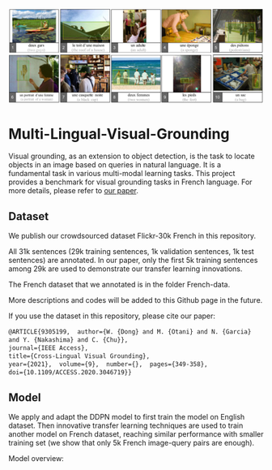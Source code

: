 ![alt text](https://github.com/ids-cv/Multi-Lingual-Visual-Grounding/blob/master/images/examples.png)

# Multi-Lingual-Visual-Grounding

Visual grounding, as an extension to object detection, is the task to locate objects in an image based on queries in natural language. It is a fundamental task in various multi-modal learning tasks. This project provides a benchmark for visual grounding tasks in French language. For more details, please refer to [our paper](https://ieeexplore.ieee.org/document/9305199).

## Dataset

We publish our crowdsourced dataset Flickr-30k French in this repository.

All 31k sentences (29k training sentences, 1k validation sentences, 1k test sentences) are annotated. In our paper, only the first 5k training sentences among 29k are used to demonstrate our transfer learning innovations. 

The French dataset that we annotated is in the folder French-data. 

More descriptions and codes will be added to this Github page in the future. 

If you use the dataset in this repository, please cite our paper: 

    @ARTICLE{9305199,  author={W. {Dong} and M. {Otani} and N. {Garcia} and Y. {Nakashima} and C. {Chu}},
    journal={IEEE Access},   
    title={Cross-Lingual Visual Grounding},   
    year={2021},  volume={9},  number={},  pages={349-358},  
    doi={10.1109/ACCESS.2020.3046719}}


## Model

We apply and adapt the DDPN model to first train the model on English dataset. Then innovative transfer learning techniques are used to train another model on French dataset, reaching similar performance with smaller training set (we show that only 5k French image-query pairs are enough).

Model overview: 

